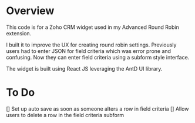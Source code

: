 # Overview

This code is for a Zoho CRM widget used in my Advanced Round Robin extension. 

I built it to improve the UX for creating round robin settings. Previously users had to enter JSON for field criteria
which was error prone and confusing. Now they can enter field criteria using a subform style interface.

The widget is built using React JS leveraging the AntD UI library.

# To Do

[] Set up auto save as soon as someone alters a row in field criteria
[] Allow users to delete a row in the field criteria subform
